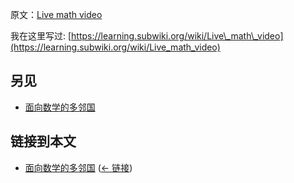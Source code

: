 原文：[Live math video](https://wiki.issarice.com/wiki/Live_math_video)

我在这里写过: [https://learning.subwiki.org/wiki/Live\_math\_video](https://learning.subwiki.org/wiki/Live_math_video)

## 另见

* [面向数学的多邻国](https://wiki.issarice.com/wiki/Duolingo_for_math)

## 链接到本文

* [面向数学的多邻国](https://wiki.issarice.com/wiki/Duolingo_for_math) ‎ ([← 链接](https://wiki.issarice.com/index.php?title=Special:WhatLinksHere&target=Duolingo+for+math))